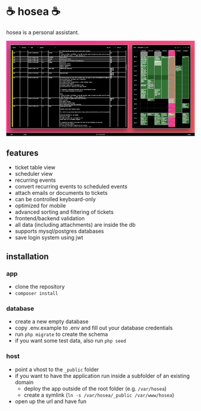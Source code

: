 # ☕ hosea ☕

hosea is a personal assistant.

<p align="center">
  <img src="https://github.com/vielhuber/hosea/raw/master/screenshot.png" alt="hosea" />
</p>

## features

-   ticket table view
-   scheduler view
-   recurring events
-   convert recurring events to scheduled events
-   attach emails or documents to tickets
-   can be controlled keyboard-only
-   optimized for mobile
-   advanced sorting and filtering of tickets
-   frontend/backend validation
-   all data (including attachments) are inside the db
-   supports mysql/postgres databases
-   save login system using jwt

## installation

### app
-   clone the repository
-   ```composer install```

### database
-   create a new empty database
-   copy .env.example to .env and fill out your database credentials
-   run `php migrate` to create the schema
-   if you want some test data, also run `php seed`

### host
-   point a vhost to the `_public` folder
-   if you want to have the application run inside a subfolder of an existing domain
    -   deploy the app outside of the root folder (e.g. `/var/hosea`)
    -   create a symlink (`ln -s /var/hosea/_public /var/www/hosea`)
-   open up the url and have fun